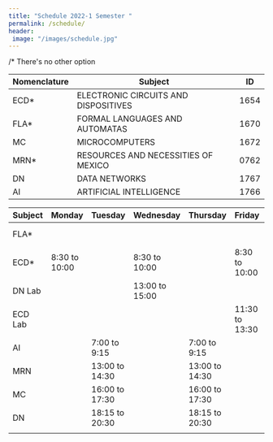 ```yaml
---
title: "Schedule 2022-1 Semester "
permalink: /schedule/
header: 
 image: "/images/schedule.jpg"
---
```


/* There's no other option

| Nomenclature |                    Subject                    |      ID     |
|--------------|-----------------------------------------------|-------------|
|      ECD*    |     ELECTRONIC CIRCUITS AND DISPOSITIVES      |    1654     |
|      FLA*    |       FORMAL LANGUAGES AND AUTOMATAS          |    1670     |
|      MC      |                  MICROCOMPUTERS               |    1672     |
|      MRN*    |      RESOURCES AND NECESSITIES OF MEXICO      |    0762     |
|      DN      |                   DATA NETWORKS               |    1767     |
|      AI      |              ARTIFICIAL INTELLIGENCE          |    1766     |

|  Subject   |    Monday      |   Tuesday      |     Wednesday    | Thursday       |    Friday      | Saturday      |
|------------|----------------|----------------|------------------|----------------|----------------|---------------|
|    FLA*    |                |                |                  |                |                | 7:30 to 12:00 |
|     ECD*   | 8:30 to 10:00  |                |   8:30 to 10:00  |                |  8:30 to 10:00 |               |
|   DN Lab   |                |                |  13:00 to 15:00  |                |                |               |
|   ECD Lab  |                |                |                  |                | 11:30 to 13:30 |               |
|     AI     |                |  7:00 to 9:15  |                  |  7:00 to 9:15  |                |               |
|    MRN     |                | 13:00 to 14:30 |                  | 13:00 to 14:30 |                |               |
|     MC     |                | 16:00 to 17:30 |                  | 16:00 to 17:30 |                |               |
|     DN     |                | 18:15 to 20:30 |                  | 18:15 to 20:30 |                |               |
|            |                |                |                  |                |                |               |
